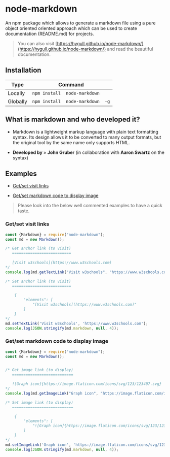 <h1 id="readme">node-markdown</h1>

An npm package which allows to generate a markdown file using a pure object oriented oriented approach which can be used to create documentation (README.md) for projects.

> You can also visit [https://hygull.github.io/node-markdown/](https://hygull.github.io/node-markdown/) and read the beautiful documentation.

<h2 id="installation">Installation</h2>

| Type | Command |
| --- | --- |
| Locally | `npm install  node-markdown` |
| Globally | `npm install  node-markdown  -g` |

<h2 id="why-markdown">What is markdown and who developed it?</h2>

+ Markdown is a lightweight markup language with plain text formatting syntax. Its design allows it to be converted to many output formats, but the original tool by the same name only supports HTML.

+ **Developed by** &raquo; **John Gruber** (in collaboration with **Aaron Swartz** on the syntax)


<h2 id='examples'>Examples</h2>

* <a href="#link-to-visit">Get/set visit links</a>

* <a href="#link-to-display-image">Get/set markdown code to display image</a>

> Please look into the below well commented examples to have a quick taste. 

<h3 id="link-to-visit">Get/set visit links</h3>

```javascript
const {Markdown} = require("node-markdown");
const md = new Markdown();

/* Get anchor link (to visit)
   ==========================
   
   [Visit w3schools](https://www.w3schools.com)
*/
console.log(md.getTextLink("Visit w3schools", "https://www.w3schools.com"));

/* Set anchor link (to visit)
   ==========================

	{
	    "elements": [
	        "[Visit w3schools](https://www.w3schools.com)"
	    ]
	}
*/
md.setTextLink('Visit w3schools', 'https://www.w3schools.com');
console.log(JSON.stringify(md.markdown, null, 4));

```

<h3 id="link-to-display-image">Get/set markdown code to display image</h3>

```javascript
const {Markdown} = require("node-markdown");
const md = new Markdown();


/* Get image link (to display)
   ===========================

   ![Graph icon]{https://image.flaticon.com/icons/svg/123/123407.svg}
*/
console.log(md.getImageLink("Graph icon", "https://image.flaticon.com/icons/svg/123/123407.svg"));

/* Set image link (to display)
   ===========================

	{
	    "elements": [
	        "![Graph icon]{https://image.flaticon.com/icons/svg/123/123407.svg}"
	    ]
	}
*/
md.setImageLink('Graph icon', 'https://image.flaticon.com/icons/svg/123/123407.svg');
console.log(JSON.stringify(md.markdown, null, 4));

```

